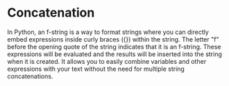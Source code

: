 # Concatenation

In Python, an f-string is a way to format strings where you can directly embed expressions inside curly braces ({}) within the string. The letter "f" before the opening quote of the string indicates that it is an f-string. These expressions will be evaluated and the results will be inserted into the string when it is created. It allows you to easily combine variables and other expressions with your text without the need for multiple string concatenations.
